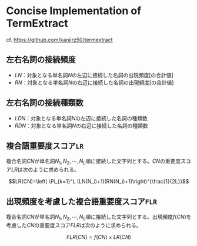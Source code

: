 # Concise Implementation of TermExtract

cf. https://github.com/kanjirz50/termextract

## 左右名詞の接続頻度

- $`LN`$：対象となる単名詞$`N`$の左辺に接続した名詞の出現頻度[の合計値]
- $`RN`$：対象となる単名詞$`N`$の右辺に接続した名詞の出現頻度[の合計値]

## 左右名詞の接続種類数
- $`LDN`$：対象となる単名詞$`N`$の左辺に接続した名詞の種類数
- $`RDN`$：対象となる単名詞$`N`$の右辺に接続した名詞の種類数

## 複合語重要度スコア`LR`
複合名詞$`CN`$が単名詞$`N_1, N_2,\cdots, N_L`$順に接続した文字列とする。$`CN`$の重要度スコア$`LR`$は次のように求められる。
```math
LR(CN)=\left( \Pi_{k=1}^L (LN(N_i)+1)(RN(N_i)+1)\right)^{\frac{1}{2L}}
```
## 出現頻度を考慮した複合語重要度スコア`FLR`
複合名詞$`CN`$が単名詞$`N_1, N_2,\cdots, N_L`$順に接続した文字列とする。出現頻度$`f(CN)`$を考慮した$`CN`$の重要度スコア$`FLR`$は次のように求められる。
```math
FLR(CN)=f(CN) \times LR(CN)
```